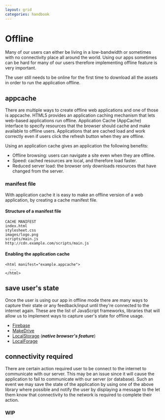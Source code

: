 ```yaml
---
layout: grid
categories: handbook
---
```


# Offline

Many of our users can either be living in a low-bandwidth or sometimes with no connectivity place all around the world. Using our apps sometimes can be hard for many of our users therefore implementing offline feature is very important.

The user still needs to be online for the first time to download all the assets in order to run the application offline.

## appcache
There are multiple ways to create offline web applications and one of those is appcache. HTML5 provides an application caching mechanism that lets web-based applications run offline. Application Cache (AppCache) interface to specify resources that the browser should cache and make available to offline users. Applications that are cached load and work correctly even if users click the refresh button when they are offline.

Using an application cache gives an application the following benefits:

* Offline browsing: users can navigate a site even when they are offline.
* Speed: cached resources are local, and therefore load faster.
* Reduced server load: the browser only downloads resources that have changed from the server.

### manifest file
With application cache it is easy to make an offline version of a web application, by creating a cache manifest file.

#### Structure of a manifest file

```
CACHE MANIFEST
index.html
stylesheet.css
images/logo.png
scripts/main.js
http://cdn.example.com/scripts/main.js
```

#### Enabling the application cache

```
<html manifest="example.appcache">
  ...
</html>
```

## save user's state

Once the user is using our app in offline mode there are many ways to capture their state or any feedback/input until they're connected to the internet again. These are the list of JavaScript frameworks, libraries that will allow us to implement ways to capture user's state for offline usage.

* [Firebase](https://www.firebase.com/)
* [MakeDrive](https://github.com/mozilla/makedrive)
* [LocalStorage](https://developer.mozilla.org/en-US/docs/Web/API/localStorage) (***native browser's feature***)
* [LocalForage](https://github.com/mozilla/localforage)

## connectivity required

There are certain action required user to be connect to the internet to communicate with our server. This may be an issue since it will cause the application to fail to communicate with our server (or database). Such an event we may save the state of the application by using one of the above library where possible and notify the user by displaying a message to the let them know that connectivity to the network is required to complete their action.

### WIP
